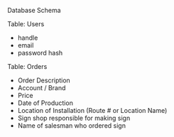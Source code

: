Database Schema

Table: Users
  - handle
  - email
  - password hash

Table: Orders
  - Order Description
  - Account / Brand
  - Price
  - Date of Production
  - Location of Installation (Route # or Location Name)
  - Sign shop responsible for making sign
  - Name of salesman who ordered sign
